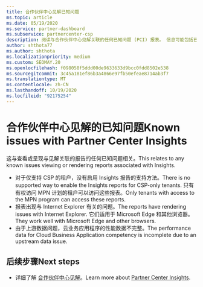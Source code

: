 ```yaml
---
title: 合作伙伴中心见解已知问题
ms.topic: article
ms.date: 05/19/2020
ms.service: partner-dashboard
ms.subservice: partnercenter-csp
description: 阅读与合作伙伴中心见解关联的任何已知问题 (PCI) 报表。 信息可能包括已知呈现问题或报告限制。
author: shthota77
ms.author: shthota
ms.localizationpriority: medium
ms.custom: SEOMAY.20
ms.openlocfilehash: f098058f5ddd00de9633633d9bcc0fdd8502e538
ms.sourcegitcommit: 3c45a181ef86b3a4866e97fb50efeae8714ab3f7
ms.translationtype: MT
ms.contentlocale: zh-CN
ms.lasthandoff: 10/19/2020
ms.locfileid: "92175254"
---
```

# <a name="known-issues-with-partner-center-insights"></a><span data-ttu-id="f9acf-104">合作伙伴中心见解的已知问题</span><span class="sxs-lookup"><span data-stu-id="f9acf-104">Known issues with Partner Center Insights</span></span>

<span data-ttu-id="f9acf-105">这与查看或呈现与见解关联的报告的任何已知问题相关。</span><span class="sxs-lookup"><span data-stu-id="f9acf-105">This relates to any known issues viewing or rendering reports associated with Insights.</span></span>

- <span data-ttu-id="f9acf-106">对于仅支持 CSP 的租户，没有启用 Insights 报告的支持方法。</span><span class="sxs-lookup"><span data-stu-id="f9acf-106">There is no supported way to enable the Insights reports for CSP-only tenants.</span></span> <span data-ttu-id="f9acf-107">只有有权访问 MPN 计划的租户可以访问这些报表。</span><span class="sxs-lookup"><span data-stu-id="f9acf-107">Only tenants with access to the MPN program can access these reports.</span></span>
- <span data-ttu-id="f9acf-108">报表出现与 Internet Explorer 有关的问题。</span><span class="sxs-lookup"><span data-stu-id="f9acf-108">The reports have rendering issues with Internet Explorer.</span></span> <span data-ttu-id="f9acf-109">它们适用于 Microsoft Edge 和其他浏览器。</span><span class="sxs-lookup"><span data-stu-id="f9acf-109">They work well with Microsoft Edge and other browsers.</span></span>
- <span data-ttu-id="f9acf-110">由于上游数据问题，云业务应用程序的性能数据不完整。</span><span class="sxs-lookup"><span data-stu-id="f9acf-110">The performance data for Cloud Business Application competency is incomplete due to an upstream data issue.</span></span>

## <a name="next-steps"></a><span data-ttu-id="f9acf-111">后续步骤</span><span class="sxs-lookup"><span data-stu-id="f9acf-111">Next steps</span></span>

- <span data-ttu-id="f9acf-112">详细了解 [合作伙伴中心见解](partner-center-insights.md)。</span><span class="sxs-lookup"><span data-stu-id="f9acf-112">Learn more about [Partner Center Insights](partner-center-insights.md).</span></span>
